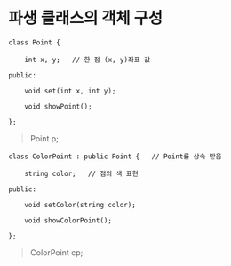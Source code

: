 # 파생 클래스의 객체 구성

    class Point {

        int x, y;   // 한 점 (x, y)좌표 값

    public:

        void set(int x, int y);

        void showPoint();

    };

> Point p;



    class ColorPoint : public Point {   // Point를 상속 받음

        string color;   // 점의 색 표현
    
    public:

        void setColor(string color);

        void showColorPoint();

    };

> ColorPoint cp;